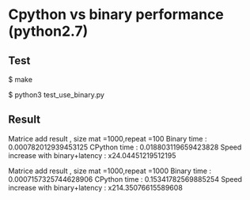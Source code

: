# Cpython vs binary performance (python2.7)

## Test

$ make

$ python3 test_use_binary.py

## Result


Matrice add result , size mat =1000,repeat =100
Binary time : 0.000782012939453125
CPython time : 0.018803119659423828
Speed increase with binary+latency : x24.04451219512195


Matrice add result , size mat =1000,repeat =1000
Binary time : 0.0007157325744628906
CPython time : 0.15341782569885254
Speed increase with binary+latency : x214.35076615589608
